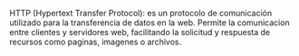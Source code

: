 HTTP (Hypertext Transfer Protocol): es un protocolo de comunicación utilizado para la transferencia de datos en la web. Permite la comunicacion entre clientes y servidores web, facilitando la solicitud y respuesta de recursos como paginas, imagenes o archivos.